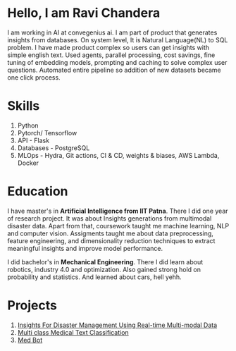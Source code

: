 # Hello, I am Ravi Chandera
I am working in AI at convegenius ai. I am part of product that generates insights from databases. On system level, It is Natural Language(NL) to SQL problem. I have made product complex so users can get insights with simple english text. Used agents, parallel processing, cost savings, fine tuning of embedding models, prompting and caching to solve complex user questions. Automated entire pipeline so addition of new datasets became one click process. 

# Skills 
1. Python
2. Pytorch/ Tensorflow
3. API - Flask
4. Databases - PostgreSQL
5. MLOps - Hydra, Git actions, CI & CD, weights & biases, AWS Lambda, Docker

# Education
I have master's in **Artificial Intelligence from IIT Patna**. There I did one year of research project. It was about Insights generations from multimodal disaster data. Apart from that, coursework taught me machine learning, NLP and computer vision. Assigments taught me about data preprocessing, feature engineering, and dimensionality reduction techniques to extract meaningful insights and improve model performance.

I did bachelor's in **Mechanical Engineering**. There I did learn about robotics, industry 4.0 and optimization. Also gained strong hold on probability and statistics. And learned about cars, hell yehh.

# Projects
1. [Insights For Disaster Management Using Real-time Multi-modal Data](https://ravichandera.notion.site/2-Real-time-multimodal-data-fusion-f2ef032dca6346a8892d1e5ed06f2d1b)
2. [Multi class Medical Text Classification](https://ravichandera.notion.site/Multi-class-Medical-Text-Classification-f1257d399216483089cc2d395b39a506)
3. [Med Bot](https://ravichandera.notion.site/7-Med-Bot-b0b2ac3a02914d03822ff88d98ace57a)
